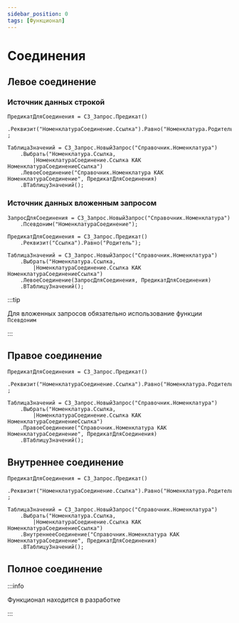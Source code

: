 ```yaml
---
sidebar_position: 0
tags: [Функционал]
---
```


# Соединения

## Левое соединение

### Источник данных строкой

```bsl
ПредикатДляСоединения = СЗ_Запрос.Предикат()
    .Реквизит("НоменклатураСоединение.Ссылка").Равно("Номенклатура.Родитель")
;

ТаблицаЗначений = СЗ_Запрос.НовыйЗапрос("Справочник.Номенклатура")
    .Выбрать("Номенклатура.Ссылка,
        |НоменклатураСоединение.Ссылка КАК НоменклатураСоединениеСсылка")
    .ЛевоеСоединение("Справочник.Номенклатура КАК НоменклатураСоединение", ПредикатДляСоединения)
    .ВТаблицуЗначений();
```

### Источник данных вложенным запросом

```bsl
ЗапросДляСоединения = СЗ_Запрос.НовыйЗапрос("Справочник.Номенклатура")
    .Псевдоним("НоменклатураСоединение");

ПредикатДляСоединения = СЗ_Запрос.Предикат()
    .Реквизит("Ссылка").Равно("Родитель");

ТаблицаЗначений = СЗ_Запрос.НовыйЗапрос("Справочник.Номенклатура")
    .Выбрать("Номенклатура.Ссылка,
        |НоменклатураСоединение.Ссылка КАК НоменклатураСоединениеСсылка")
    .ЛевоеСоединение(ЗапросДляСоединения, ПредикатДляСоединения)
    .ВТаблицуЗначений();
```

:::tip

Для вложенных запросов обязательно использование функции `Псевдоним`

:::

## Правое соединение

```bsl
ПредикатДляСоединения = СЗ_Запрос.Предикат()
    .Реквизит("НоменклатураСоединение.Ссылка").Равно("Номенклатура.Родитель")
;

ТаблицаЗначений = СЗ_Запрос.НовыйЗапрос("Справочник.Номенклатура")
    .Выбрать("Номенклатура.Ссылка,
        |НоменклатураСоединение.Ссылка КАК НоменклатураСоединениеСсылка")
    .ПравоеСоединение("Справочник.Номенклатура КАК НоменклатураСоединение", ПредикатДляСоединения)
    .ВТаблицуЗначений();
```

## Внутреннее соединение

```bsl
ПредикатДляСоединения = СЗ_Запрос.Предикат()
    .Реквизит("НоменклатураСоединение.Ссылка").Равно("Номенклатура.Родитель")
;

ТаблицаЗначений = СЗ_Запрос.НовыйЗапрос("Справочник.Номенклатура")
    .Выбрать("Номенклатура.Ссылка,
        |НоменклатураСоединение.Ссылка КАК НоменклатураСоединениеСсылка")
    .ВнутреннееСоединение("Справочник.Номенклатура КАК НоменклатураСоединение", ПредикатДляСоединения)
    .ВТаблицуЗначений();
```

## Полное соединение

:::info

Функционал находится в разработке

:::
